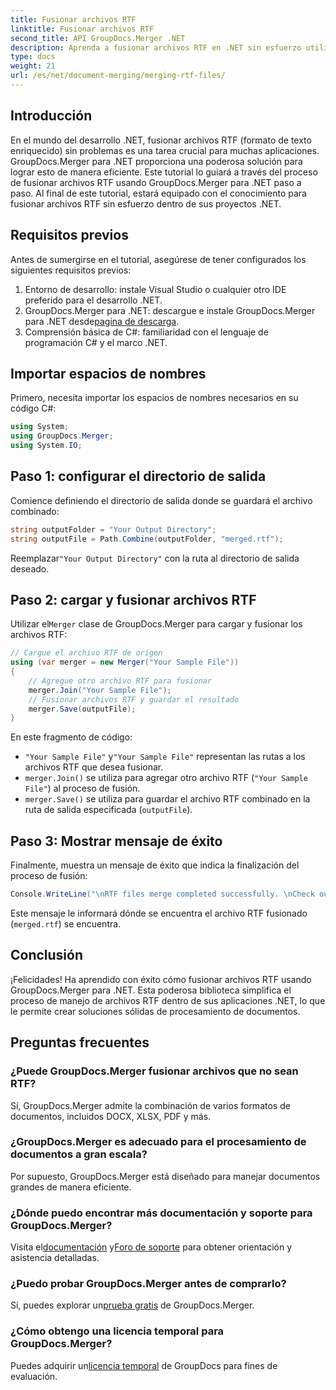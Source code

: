 ```yaml
---
title: Fusionar archivos RTF
linktitle: Fusionar archivos RTF
second_title: API GroupDocs.Merger .NET
description: Aprenda a fusionar archivos RTF en .NET sin esfuerzo utilizando GroupDocs.Merger para un procesamiento de documentos sin problemas.
type: docs
weight: 21
url: /es/net/document-merging/merging-rtf-files/
---
```

## Introducción
En el mundo del desarrollo .NET, fusionar archivos RTF (formato de texto enriquecido) sin problemas es una tarea crucial para muchas aplicaciones. GroupDocs.Merger para .NET proporciona una poderosa solución para lograr esto de manera eficiente. Este tutorial lo guiará a través del proceso de fusionar archivos RTF usando GroupDocs.Merger para .NET paso a paso. Al final de este tutorial, estará equipado con el conocimiento para fusionar archivos RTF sin esfuerzo dentro de sus proyectos .NET.
## Requisitos previos
Antes de sumergirse en el tutorial, asegúrese de tener configurados los siguientes requisitos previos:
1. Entorno de desarrollo: instale Visual Studio o cualquier otro IDE preferido para el desarrollo .NET.
2.  GroupDocs.Merger para .NET: descargue e instale GroupDocs.Merger para .NET desde[pagina de descarga](https://releases.groupdocs.com/merger/net/).
3. Comprensión básica de C#: familiaridad con el lenguaje de programación C# y el marco .NET.

## Importar espacios de nombres
Primero, necesita importar los espacios de nombres necesarios en su código C#:
```csharp
using System; 
using GroupDocs.Merger;
using System.IO;
```
## Paso 1: configurar el directorio de salida
Comience definiendo el directorio de salida donde se guardará el archivo combinado:
```csharp
string outputFolder = "Your Output Directory";
string outputFile = Path.Combine(outputFolder, "merged.rtf");
```
 Reemplazar`"Your Output Directory"` con la ruta al directorio de salida deseado.
## Paso 2: cargar y fusionar archivos RTF
 Utilizar el`Merger` clase de GroupDocs.Merger para cargar y fusionar los archivos RTF:
```csharp
// Cargue el archivo RTF de origen
using (var merger = new Merger("Your Sample File"))
{
    // Agregue otro archivo RTF para fusionar
    merger.Join("Your Sample File");
    // Fusionar archivos RTF y guardar el resultado
    merger.Save(outputFile);
}
```
En este fragmento de código:
- `"Your Sample File"` y`"Your Sample File"` representan las rutas a los archivos RTF que desea fusionar.
- `merger.Join()` se utiliza para agregar otro archivo RTF (`"Your Sample File"`) al proceso de fusión.
- `merger.Save()` se utiliza para guardar el archivo RTF combinado en la ruta de salida especificada (`outputFile`).
## Paso 3: Mostrar mensaje de éxito
Finalmente, muestra un mensaje de éxito que indica la finalización del proceso de fusión:
```csharp
Console.WriteLine("\nRTF files merge completed successfully. \nCheck output in {0}", outputFolder);
```
Este mensaje le informará dónde se encuentra el archivo RTF fusionado (`merged.rtf`) se encuentra.

## Conclusión
¡Felicidades! Ha aprendido con éxito cómo fusionar archivos RTF usando GroupDocs.Merger para .NET. Esta poderosa biblioteca simplifica el proceso de manejo de archivos RTF dentro de sus aplicaciones .NET, lo que le permite crear soluciones sólidas de procesamiento de documentos.

## Preguntas frecuentes
### ¿Puede GroupDocs.Merger fusionar archivos que no sean RTF?
Sí, GroupDocs.Merger admite la combinación de varios formatos de documentos, incluidos DOCX, XLSX, PDF y más.
### ¿GroupDocs.Merger es adecuado para el procesamiento de documentos a gran escala?
Por supuesto, GroupDocs.Merger está diseñado para manejar documentos grandes de manera eficiente.
### ¿Dónde puedo encontrar más documentación y soporte para GroupDocs.Merger?
 Visita el[documentación](https://reference.groupdocs.com/merger/net/) y[Foro de soporte](https://forum.groupdocs.com/c/merger/32) para obtener orientación y asistencia detalladas.
### ¿Puedo probar GroupDocs.Merger antes de comprarlo?
 Sí, puedes explorar un[prueba gratis](https://releases.groupdocs.com/) de GroupDocs.Merger.
### ¿Cómo obtengo una licencia temporal para GroupDocs.Merger?
 Puedes adquirir un[licencia temporal](https://purchase.groupdocs.com/temporary-license/) de GroupDocs para fines de evaluación.
